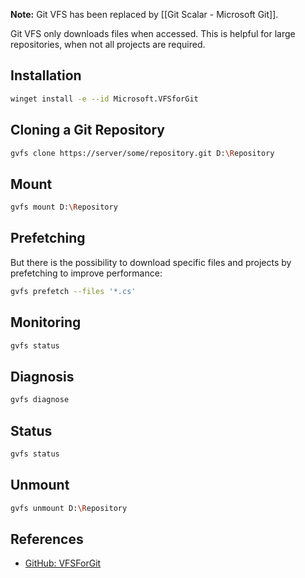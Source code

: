 **Note:** Git VFS has been replaced by [[Git Scalar - Microsoft Git]].

Git VFS only downloads files when accessed. This is helpful for large repositories, when not all projects are required.

## Installation

```bash
winget install -e --id Microsoft.VFSforGit
```

## Cloning a Git Repository

```bash
gvfs clone https://server/some/repository.git D:\Repository
```

## Mount

```bash
gvfs mount D:\Repository
```

## Prefetching

But there is the possibility to download specific files and projects by prefetching to improve performance:

```bash
gvfs prefetch --files '*.cs'
```

## Monitoring

```bash
gvfs status
```

## Diagnosis

```bash
gvfs diagnose
```

## Status

```bash
gvfs status
```

## Unmount

```bash
gvfs unmount D:\Repository
```

## References

* [GitHub: VFSForGit](https://github.com/microsoft/VFSForGit)